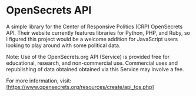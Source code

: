 # OpenSecrets API

A simple library for the Center of Responsive Politics (CRP) OpenSecrets API. Their website currently features libraries for Python, PHP, and Ruby, so I figured this project would be a welcome addition for JavaScript users looking to play around with some political data.

Note: Use of the OpenSecrets.org API (Service) is provided free for educational, research, and non-commercial use. Commercial uses and republishing of data obtained obtained via this Service may involve a fee.

For more information, visit: [https://www.opensecrets.org/resources/create/api_tos.php]
